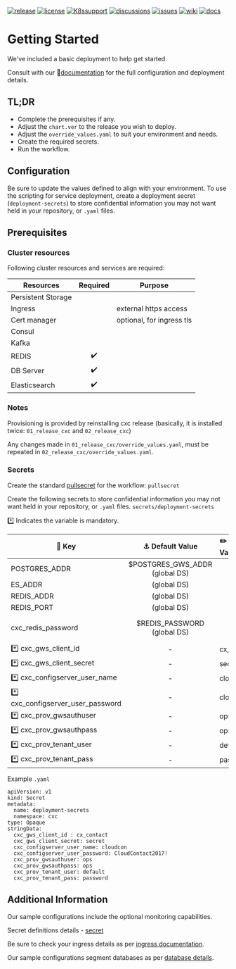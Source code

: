 [![release](https://flat.badgen.net/github/release/genesys/multicloud-services?color=pink)](https://github.com/genesys/multicloud-services/)
[![license](https://flat.badgen.net/github/license/genesys/multicloud-services?color=blue)](/LICENSE)
[![K8ssupport](https://flat.badgen.net/badge/supported%20K8s%20release/1.22/cyan)](https://all.docs.genesys.com/ReleaseNotes/Current/GenesysEngage-cloud/PrivateEdition)
[![discussions](https://img.shields.io/github/discussions/genesys/multicloud-services?style=flat-square&color=green)](https://github.com/genesys/multicloud-services/discussions)
[![issues](https://flat.badgen.net/github/open-issues/genesys/multicloud-services?color=purple)](https://github.com/genesys/multicloud-services/issues)
[![wiki](https://img.shields.io/badge/wiki-documentation-forestgreen?style=flat-square)](https://github.com/genesys/multicloud-services/wiki)
 [![docs](https://flat.badgen.net/badge/Genesys%20Documentation/CXC/orange)](https://all.docs.genesys.com/PEC-OU/Current/CXCPEGuide)
# Getting Started
We've included a basic deployment to help get started.

Consult with our :book:[documentation](https://all.docs.genesys.com/PEC-OU/Current/CXCPEGuide) for the full configuration and deployment details.

## TL;DR
- Complete the prerequisites if any.
- Adjust the `chart.ver` to the release you wish to deploy.
- Adjust the `override_values.yaml` to suit your environment and needs.
- Create the required secrets.
- Run the workflow.

## Configuration

Be sure to update the values defined to align with your environment.
To use the scripting for service deployment, create a deployment secret (`deployment-secrets`) to store confidential information you may not want held in your repository, or `.yaml` files. 

## Prerequisites
### Cluster resources

Following cluster resources and services are required:

Resources | Required | Purpose
|-|:-:|-|
Persistent Storage |  | 
Ingress |  | external https access
Cert manager |  | optional, for ingress tls
Consul | |
Kafka | |
REDIS | :heavy_check_mark: |
DB Server | :heavy_check_mark: |
Elasticsearch | :heavy_check_mark: |

### Notes
Provisioning is provided by reinstalling cxc release (basically, it is installed twice: `01_release_cxc` and `02_release_cxc`)

Any changes made in `01_release_cxc/override_values.yaml`, must be repeated in `02_release_cxc/override_values.yaml`. 

### Secrets 
Create the standard [pullsecret](/doc/secrets.md/#pull) for the workflow: 
`pullsecret`

Create the following secrets to store confidential information you may not want held in your repository, or `.yaml` files. 
`secrets/deployment-secrets`

:asterisk: Indicates the variable is mandatory.
 
|:key: Key|:anchor: Default Value|:pencil2: Sample Value|:book: Description
|-|:-:|:-|-|
POSTGRES_ADDR | $POSTGRES_GWS_ADDR (global DS)| | |
ES_ADDR| (global DS)| | |
REDIS_ADDR| (global DS)| | |
REDIS_PORT| (global DS)| | |
cxc_redis_password| $REDIS_PASSWORD (global DS)|| Common REDIS password
:asterisk: cxc_gws_client_id |-| cx_contact|
:asterisk: cxc_gws_client_secret|-| secret|
:asterisk: cxc_configserver_user_name|-|cloudcon|
:asterisk: cxc_configserver_user_password|-|cloudcon|
:asterisk: cxc_prov_gwsauthuser|-|ops|
:asterisk: cxc_prov_gwsauthpass|-|ops|
:asterisk: cxc_prov_tenant_user|-|default|
:asterisk: cxc_prov_tenant_pass|-|password|


Example `.yaml`
```
apiVersion: v1
kind: Secret
metadata:
  name: deployment-secrets
  namespace: cxc
type: Opaque
stringData:
  cxc_gws_client_id : cx_contact
  cxc_gws_client_secret: secret
  cxc_configserver_user_name: cloudcon
  cxc_configserver_user_password: CloudContact2017!
  cxc_prov_gwsauthuser: ops
  cxc_prov_gwsauthpass: ops
  cxc_prov_tenant_user: default
  cxc_prov_tenant_pass: password
```
 

## Additional Information

Our sample configurations include the optional monitoring capabilities. 

Secret definitions details - [secret](/doc/secrets.md)

Be sure to check your ingress details as per [ingress documentation](/doc/ingress.md).

Our sample configurations segment databases as per [database details](/doc/DATABASE.md).

